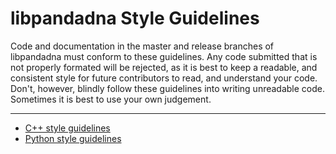 libpandadna Style Guidelines
============================
Code and documentation in the master and release branches of libpandadna must conform to these guidelines. Any code submitted that is not properly formated will be rejected, as it is best to keep a readable, and consistent style for future contributors to read, and understand your code. Don't, however, blindly follow these guidelines into writing unreadable code. Sometimes it is best to use your own judgement.

- - -

* [C++ style guidelines](cxx-style.md)
* [Python style guidelines](python-style.md)
